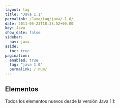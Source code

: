 ```yaml
---
layout: tag
title: "Java 1.1"
permalink: /Java/tag/java/-1.0/
date: 2011-06-23T18:38:52+00:00
key: Java
show_date: false
sidebar:
  nav: java
aside:
  toc: true
pagination: 
  enabled: true
  tag: "java 1.0"
  permalink: /:num/    
---
```




<h2>Elementos</h2>
Todos los elementos nuevos desde la versión Java 1.1: